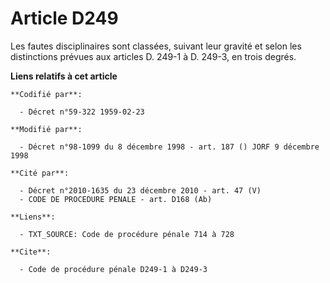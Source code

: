 # Article D249

Les fautes disciplinaires sont classées, suivant leur gravité et selon les distinctions prévues aux articles D. 249-1 à D.
249-3, en trois degrés.

**Liens relatifs à cet article**

	**Codifié par**:

	  - Décret n°59-322 1959-02-23

	**Modifié par**:

	  - Décret n°98-1099 du 8 décembre 1998 - art. 187 () JORF 9 décembre 1998

	**Cité par**:

	  - Décret n°2010-1635 du 23 décembre 2010 - art. 47 (V)
	  - CODE DE PROCEDURE PENALE - art. D168 (Ab)

	**Liens**:

	  - TXT_SOURCE: Code de procédure pénale 714 à 728

	**Cite**:

	  - Code de procédure pénale D249-1 à D249-3
